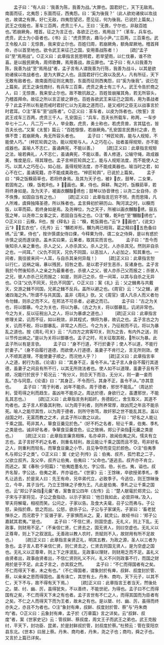 <!-- { "loadSidebar": true } -->
　　孟子曰：“有人曰：‘我善为陈，我善为战。’大罪也。国君好仁，天下无敌焉。南面而征，北夷怨；东面而征，西夷怨。曰：‘奚为後我？’（此人欲劝诸侯以攻战也，故谓之有罪。好仁无敌，四夷怨望迟，愿见征，何为後我。已说於上篇矣。）武王之伐殷也，革车三百两，虎贲三千人。王曰：‘无畏，宁尔也，非敌百姓也。’若崩厥角，稽首。征之为言正也，各欲正己也，焉用战？”（革车，兵车也。虎贲，武士为小臣者也。《书》云：“虎贲赘衣，趣马小尹。”三百两，三百乘也。武王令殷人曰：无惊畏，我来安止尔也。百姓归周，若崩厥角，额角犀厥地。稽首拜命，亦以首至地也。欲令武王来征己之国，安用善战陈者！）
　　[疏]“孟子曰”至“焉用战”。○正义曰：此章指言民思明君，若旱望雨，以仁伐暴，谁不欣喜。是以殷民厥角，周师歌舞，焉用善战，故云罪也。“孟子曰：有人曰我善为陈，我善为战”至“焉用战”者，孟子言有人谓我善为行陈，我善为战斗，以其是欲劝诸侯以攻战者也，是为大罪之人也。且国君好行仁政以及民人，凡有所征，天下无敢有敌者也，故南面而征则北夷怨，东面而征则西夷怨，曰“奚为後我”。说已在上篇矣。武王之诛伐商纣，有兵车三百乘，虎贲之勇士有三千人。武王令告於商之人，曰：无惊畏，我来安止尔也。故不敢抗敌之，百姓皆崩摧其角，若无所容头，乃稽首拜命。故征之所以言正彼之罪也。百姓各欲武王来征己之国焉，用为善战者乎？此孟子所以有是而戒时君好仁以为无敌之道而已，是又戒时之臣无以战事言於时君耳。○注“革车”至“战陈者”。○正义曰：革车者，以皮为饰者也。《牧誓》言武王戎车三百两，虎贲三千人。孔安国云：“兵车，百夫长所载车，称两，一车步卒七十二人，凡二万一千人，举全数。虎贲，勇士称也，若虎贲兽，言其猛也，皆百夫长也。”又案《太誓》篇云：“百姓懔懔，若崩厥角。”孔安国言民畏纣之虐，危惧不啻；若崩厥角，角无所容头者也。
　　孟子曰：“梓匠轮舆，能与人规矩，不能使人巧。”（梓匠轮舆之功，能以规矩与人。人之巧在心，拙者虽得规矩，亦不能成器也。盖喻人不志仁，虽诵典宪，不能以善。）
　　[疏]正义曰：此章指言规矩之法，喻若典礼，人不志仁，虽诵典宪，不能以善。善人修道，公输守绳，政成器美，惟度是应，得其理也。孟子言梓匠轮舆之工，能与人规矩法度，而不能使人之巧。以其人之巧在心，如心拙，虽得规矩法度，亦不能成美器也。喻当时之君，如心不在仁，虽诵宪籍，亦不能成美政也。“梓匠轮舆”，已说於上篇矣。
　　孟子曰：“舜之饭糗茹草也，若将终身焉。及其为天子也，被衤衣，鼓琴，二女果，若固有之。（糗，饭乾Я也。衤，画也。果，侍也。舜耕、陶之时，饭糗茹草，若将终身如是。及为天子，被画衣黼黻绣也；鼓琴以协音律也；以尧二女自侍，亦不佚豫，如固自当有之也。）
　　[疏]正义曰：此章指言厄穷不悯，贵而思降，凡人所难，虞舜独降圣德，所以殊者也。孟言舜初於耕历山、陶河滨之时，以糗而饭，以草而茹，若终身如是焉。及尧禅位，为之天子，所被以画衣黼黻绣，鼓五弦之琴，以尧帝二女事之实，若固自当有之也。○注“糗，乾Я也”至“黼黻绣也”。○正义曰：云糗，Я也，按《释名》云：“糗，乾饭屑也。”云“衤，画也”，《说文》云“衤，玄衣也”，《孔传》云：“黼若斧形。黼为两已相背。葛之精曰，五色备曰绣。”云“果，侍也”，按许慎谓女侍曰倮，今释果为侍，谓二女之侍舜，是以有惑於许慎之说而遂误欤。盖木实曰果，云果者，取其实而言也。
　　孟子曰：“吾今而後知杀人亲之重也。杀人之父，人亦杀其父。杀人之兄，人亦杀其兄。然则非自杀之也，一间耳。”（父仇不同天，兄仇不同国，以恶加人，人必加之，知其重也。一间者，我往彼来间一人耳，与自杀其亲何异哉！）
　　[疏]正义曰：此章指言恕以行仁，远祸之端，暴以残民，招咎之患。是以君子好生恶杀，反诸身也。孟子言我於今然後知杀人之亲之为最重者也，杀彼人之父，彼人亦杀己父而报之；杀彼人之兄，彼人亦杀己兄而报之：如是，则非己之杀，但一间耳，以其与自杀之无异也。○注“父仇不同天，兄仇不同国”。○正义曰：案《礼》云：父之雠弗与共戴天，交游之雠不同国，兄弟之雠不反兵。盖所以避之也。《周官》云：“父之雠，避诸四海之外。”所谓不与共其国，盖非《周礼》欤。又《周官》谓人凡杀人而义者勿令勿雠，则杀之而不义。在邦法不可杀者，必避之而已。
　　孟子曰：“古之为关也，将以御暴。今之为关也，将以为暴。（古之为关，将以御暴乱，讥闭非常也。今之为关，反以征税出入之人，将以为暴虐之道也。）
　　[疏]正义曰：此章指言修理关梁，讥而不征，如以税敛，非其程式，惧将为暴，故讥之也。孟子言古之为关，讥而不税，将以御暴乱、非常之人而已。今之为关，乃征税而不讥，将以为暴乱之道也。按《周礼·司关》云：“凡四方之宾客叩关，则为之告，有内外之送，则以节传出纳之。”是以为关将以御暴也。孟子之时，司关征取其税，所以为暴。此孟子所以有是言欤。
　　孟子曰：“身不行道，不行於妻子；使人不以道，不能行於妻子。”（身不自履行道德，而欲使人行道德，虽妻子不肯行之，言无所则效。使人不顺其道理，不能使妻子顺之，而况他人乎？）
　　[疏]正义曰：此章指言率人之道，躬行为首。《论语》曰：“其身不正，虽令不从。”孟子言人身自不履行其道德，虽妻子之间且有所不行，以其无所效法者也。使人如不以道理，虽妻子且有不顺，况能行於民乎？荀况云：“有分义，则合天下而治，无分义，则一妻一妾而乱。”亦与同意。《论语》曰：“其身正，不令而行。其身不正，虽令不从。”亦其意也。
　　孟子曰：“周于利者，凶年不能杀。周于德者，邪世不能乱。”（周达於利，营苟得之利而趋生，虽凶年不能杀之。周达於德，身欲行之，虽遭邪世，不能乱其志也。）
　　[疏]正义曰：此章指言务利蹈奸，务德蹈仁，舍生取义，其道不均者也。孟子言人积备其利物，以为周于利者，则所养常厚，故凶荒之年且不能杀死。喻人之能尽其性，以为周于德者，则所守弥笃，故奸邪之世不能乱其志。盖以战国之时，无富而教之之术，此孟子所以救之以此。
　　孟子曰：“好名之人能让千乘之国。苟非其人，箪食豆羹见於色。”（好不朽之名者，轻让千乘，伯夷、季札之类是也。诚非好名者，争箪食豆羹变色，讼之致祸，郑公子染指元羹之类是也。）
　　[疏]正义曰：此章指言廉贪相殊，名亦卓异，故闻伯夷之风，懦夫有立志也。孟子言好不朽之名者，则重名轻利，故云能让千乘之国而且不受。苟非好名之人，则重利而轻名，而箪食豆羹之小节，且见争夺而变见於颜色。○注“伯夷季札与郑公子之类”。○正义曰：案《史记·列传》云：伯夷、叔齐，孤竹君之二子，父欲立叔齐。及父卒，叔齐让伯夷，伯夷曰：“父命也。”遂逃去。叔齐亦不肯立，而逃之。案《春秋·少阳篇》：“伯夷姓墨名允，字公信。伯，长也。夷，谥也。叔齐名智，字公达，伯夷之弟，齐亦谥也。”《世家》云：王馀昧，卒欲授弟季札，季札让逃去，於是吴人曰：先王有命，兄卒弟代立，必致季子。今逃位，则王馀昧後立，今卒，其子当代。乃立王馀昧之子僚为王。凡此是伯夷、季札之让千乘之国也。云“郑公子染指元羹”者，案鲁宣公四年《左传》云：“楚人献鼋於郑灵公。公子宋与子家将见，子公之食指动，以示子家曰：’他日我如此，必尝异味。’及入，宰夫将解鼋，相视而笑。公问之，子家以告。及食大夫鼋，召子公而弗与。子公怒，染指於鼎，尝之而出。公怒，欲杀子公。子公与子家谋先，子家曰：‘畜老犹惮杀之，而况君乎？’反谮子家，子家惧而从之。夏，弑灵公。故经书曰：‘郑子公嘉弑其君夷。’”是也。
　　孟子曰：“不信仁贤，则国空虚。无礼义，则上下乱。无政事，则财用不足。”（不亲信仁贤，仁贤去之，国无贤人，则曰空虚也。无礼义以正尊卑，则上下之叙泯乱。无善政以教人农时，贡赋则不入，故财用有所不足故也。）
　　[疏]正义曰：此章指言亲贤正礼，明其五教，为政之源，圣人以三者为急也。孟子言人君不亲信仁贤，则仁贤去之，仁贤去则国无贤人，是为空虚之国也。无礼义以正尊卑，则上下之序泯乱。无政事以理财，则财用乏而不足。盖礼义由贤者出，政事由贤者出，不信仁贤则礼义不兴，礼义不兴则政事不行，而国之财用於是乎不足。此孟子言之，亦其叙之然。
　　孟子曰：“不仁而得国者有之矣。不仁而得天下者，未之有也。”（不仁得国者，谓象封於有庳，叔鲜、叔度封於管、蔡，以亲亲之恩而得国也。虽有诛亡，其世有土。丹朱、商均，天下元子，以其不仁，天下不与，故不得有天下焉。）
　　[疏]正义曰：此章指言王者当天，然後处之。桀、纣、幽、厉，虽得犹失，不以善终，不能世祀，为得也。孟子曰不仁而得国有之矣，不仁而得天下未之有也者。孟子言世有不仁之人，而得其国而为臣者有之矣。不仁之人而得天下而为王者，故未之有也。是以桀、纣、幽、厉，虽得而终亦失之，亦且不为者也。○注“象封有庳，叔鲜、叔度封於管、蔡”与“丹朱商均”者。○正义曰：云象封有庳，孟子於《万章篇》言之详矣。云“叔鲜、叔度”者，案《世家史记》云：管叔鲜、蔡叔度，周文王子而武王之弟也。武王克殷纣，平天下，封功臣、昆弟，於是封鲜叔於管，封叔度於蔡。”杜预云：管在荥阳京县东北。《世本》曰居上蔡。丹朱、商均者，丹朱，尧之子也；商均，舜之子也。又言於上篇已详矣。
